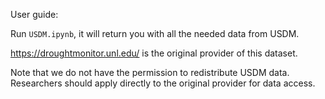 User guide: 

Run `USDM.ipynb`, it will return you with all the needed data from USDM.

https://droughtmonitor.unl.edu/ is the original provider of this dataset.

Note that we do not have the permission to redistribute USDM data. Researchers should apply directly to the original provider for data access.